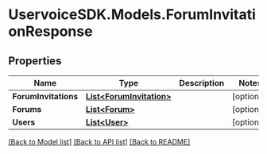 # UservoiceSDK.Models.ForumInvitationResponse
## Properties

Name | Type | Description | Notes
------------ | ------------- | ------------- | -------------
**ForumInvitations** | [**List&lt;ForumInvitation&gt;**](ForumInvitation.md) |  | [optional] 
**Forums** | [**List&lt;Forum&gt;**](Forum.md) |  | [optional] 
**Users** | [**List&lt;User&gt;**](User.md) |  | [optional] 

[[Back to Model list]](../README.md#documentation-for-models) [[Back to API list]](../README.md#documentation-for-api-endpoints) [[Back to README]](../README.md)

